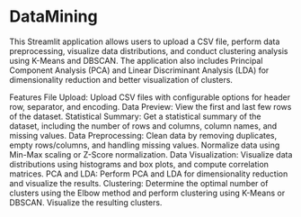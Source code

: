 # DataMining
This Streamlit application allows users to upload a CSV file, perform data preprocessing, visualize data distributions, and conduct clustering analysis using K-Means and DBSCAN. The application also includes Principal Component Analysis (PCA) and Linear Discriminant Analysis (LDA) for dimensionality reduction and better visualization of clusters.

Features
File Upload: Upload CSV files with configurable options for header row, separator, and encoding.
Data Preview: View the first and last few rows of the dataset.
Statistical Summary: Get a statistical summary of the dataset, including the number of rows and columns, column names, and missing values.
Data Preprocessing: Clean data by removing duplicates, empty rows/columns, and handling missing values. Normalize data using Min-Max scaling or Z-Score normalization.
Data Visualization: Visualize data distributions using histograms and box plots, and compute correlation matrices.
PCA and LDA: Perform PCA and LDA for dimensionality reduction and visualize the results.
Clustering: Determine the optimal number of clusters using the Elbow method and perform clustering using K-Means or DBSCAN. Visualize the resulting clusters.
